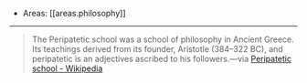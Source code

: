 
- Areas: [[areas.philosophy]]

---

> The Peripatetic school was a school of philosophy in Ancient Greece. Its teachings derived from its founder, Aristotle (384–322 BC), and peripatetic is an adjectives ascribed to his followers.—via [Peripatetic school - Wikipedia](https://en.wikipedia.org/wiki/Peripatetic_school)
